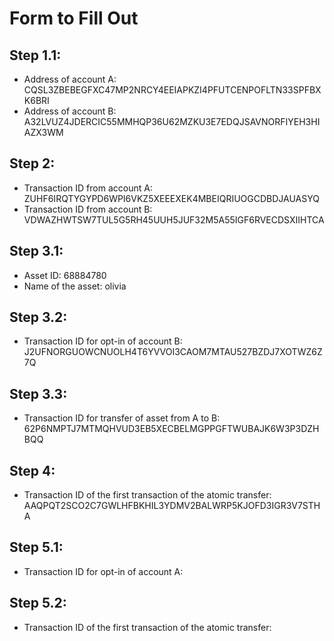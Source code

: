# Form to Fill Out

## Step 1.1:

* Address of account A: CQSL3ZBEBEGFXC47MP2NRCY4EEIAPKZI4PFUTCENPOFLTN33SPFBXK6BRI
* Address of account B: A32LVUZ4JDERCIC55MMHQP36U62MZKU3E7EDQJSAVNORFIYEH3HIAZX3WM

## Step 2:

* Transaction ID from account A: ZUHF6IRQTYGYPD6WPI6VKZ5XEEEXEK4MBEIQRIUOGCDBDJAUASYQ
* Transaction ID from account B: VDWAZHWTSW7TUL5G5RH45UUH5JUF32M5A55IGF6RVECDSXIIHTCA

## Step 3.1:

* Asset ID: 68884780
* Name of the asset: olivia

## Step 3.2:

* Transaction ID for opt-in of account B: J2UFNORGUOWCNUOLH4T6YVVOI3CAOM7MTAU527BZDJ7XOTWZ6Z7Q

## Step 3.3:

* Transaction ID for transfer of asset from A to B: 62P6NMPTJ7MTMQHVUD3EB5XECBELMGPPGFTWUBAJK6W3P3DZHBQQ

## Step 4:

* Transaction ID of the first transaction of the atomic transfer: AAQPQT2SCO2C7GWLHFBKHIL3YDMV2BALWRP5KJOFD3IGR3V7STHA

## Step 5.1:

* Transaction ID for opt-in of account A:

## Step 5.2:

* Transaction ID of the first transaction of the atomic transfer:
